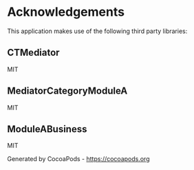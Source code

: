 # Acknowledgements
This application makes use of the following third party libraries:

## CTMediator

MIT


## MediatorCategoryModuleA

MIT


## ModuleABusiness

MIT

Generated by CocoaPods - https://cocoapods.org
